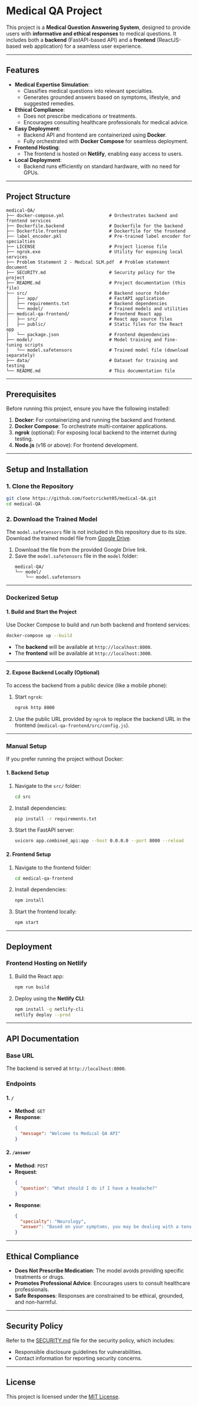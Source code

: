 # Medical QA Project

This project is a **Medical Question Answering System**, designed to provide users with **informative and ethical responses** to medical questions. It includes both a **backend** (FastAPI-based API) and a **frontend** (ReactJS-based web application) for a seamless user experience.

---

## Features

- **Medical Expertise Simulation**:
  - Classifies medical questions into relevant specialties.
  - Generates grounded answers based on symptoms, lifestyle, and suggested remedies.
- **Ethical Compliance**:
  - Does not prescribe medications or treatments.
  - Encourages consulting healthcare professionals for medical advice.
- **Easy Deployment**:
  - Backend API and frontend are containerized using **Docker**.
  - Fully orchestrated with **Docker Compose** for seamless deployment.
- **Frontend Hosting**:
  - The frontend is hosted on **Netlify**, enabling easy access to users.
- **Local Deployment**:
  - Backend runs efficiently on standard hardware, with no need for GPUs.

---

## Project Structure

```plaintext
medical-QA/
├── docker-compose.yml                 # Orchestrates backend and frontend services
├── Dockerfile.backend                 # Dockerfile for the backend
├── Dockerfile.frontend                # Dockerfile for the frontend
├── label_encoder.pkl                  # Pre-trained label encoder for specialties
├── LICENSE                            # Project license file
├── ngrok.exe                          # Utility for exposing local services
├── Problem Statement 2 - Medical SLM.pdf  # Problem statement document
├── SECURITY.md                        # Security policy for the project
├── README.md                          # Project documentation (this file)
├── src/                               # Backend source folder
│   ├── app/                           # FastAPI application
│   ├── requirements.txt               # Backend dependencies
│   └── model/                         # Trained models and utilities
├── medical-qa-frontend/               # Frontend React app
│   ├── src/                           # React app source files
│   ├── public/                        # Static files for the React app
│   └── package.json                   # Frontend dependencies
├── model/                             # Model training and fine-tuning scripts
│   └── model.safetensors              # Trained model file (download separately)
├── data/                              # Dataset for training and testing
└── README.md                          # This documentation file
```

---

## Prerequisites

Before running this project, ensure you have the following installed:

1. **Docker**: For containerizing and running the backend and frontend.
2. **Docker Compose**: To orchestrate multi-container applications.
3. **ngrok** (optional): For exposing local backend to the internet during testing.
4. **Node.js** (v16 or above): For frontend development.

---

## Setup and Installation

### 1. Clone the Repository

```bash
git clone https://github.com/footcricket05/medical-QA.git
cd medical-QA
```

### 2. Download the Trained Model

The `model.safetensors` file is not included in this repository due to its size. Download the trained model file from [Google Drive](https://drive.google.com/drive/folders/1PgTasOUeE2AMugYG7zI1h7sygAOvfMRv?usp=sharing).

1. Download the file from the provided Google Drive link.
2. Save the `model.safetensors` file in the `model` folder:
   ```plaintext
   medical-QA/
   └── model/
       └── model.safetensors
   ```

---

### Dockerized Setup

#### 1. Build and Start the Project

Use Docker Compose to build and run both backend and frontend services:

```bash
docker-compose up --build
```

- The **backend** will be available at `http://localhost:8000`.
- The **frontend** will be available at `http://localhost:3000`.

---

#### 2. Expose Backend Locally (Optional)

To access the backend from a public device (like a mobile phone):

1. Start `ngrok`:
   ```bash
   ngrok http 8000
   ```
2. Use the public URL provided by `ngrok` to replace the backend URL in the frontend (`medical-qa-frontend/src/config.js`).

---

### Manual Setup

If you prefer running the project without Docker:

#### 1. Backend Setup

1. Navigate to the `src/` folder:
   ```bash
   cd src
   ```
2. Install dependencies:
   ```bash
   pip install -r requirements.txt
   ```
3. Start the FastAPI server:
   ```bash
   uvicorn app.combined_api:app --host 0.0.0.0 --port 8000 --reload
   ```

#### 2. Frontend Setup

1. Navigate to the frontend folder:
   ```bash
   cd medical-qa-frontend
   ```
2. Install dependencies:
   ```bash
   npm install
   ```
3. Start the frontend locally:
   ```bash
   npm start
   ```

---

## Deployment

### Frontend Hosting on Netlify

1. Build the React app:
   ```bash
   npm run build
   ```
2. Deploy using the **Netlify CLI**:
   ```bash
   npm install -g netlify-cli
   netlify deploy --prod
   ```

---

## API Documentation

### Base URL

The backend is served at `http://localhost:8000`.

### Endpoints

#### 1. `/`
- **Method**: `GET`
- **Response**:
  ```json
  {
    "message": "Welcome to Medical QA API"
  }
  ```

#### 2. `/answer`
- **Method**: `POST`
- **Request**:
  ```json
  {
    "question": "What should I do if I have a headache?"
  }
  ```
- **Response**:
  ```json
  {
    "specialty": "Neurology",
    "answer": "Based on your symptoms, you may be dealing with a tension headache. Some home remedies include resting and using a cold compress. Consider consulting a neurologist."
  }
  ```

---

## Ethical Compliance

- **Does Not Prescribe Medication**: The model avoids providing specific treatments or drugs.
- **Promotes Professional Advice**: Encourages users to consult healthcare professionals.
- **Safe Responses**: Responses are constrained to be ethical, grounded, and non-harmful.

---

## Security Policy

Refer to the [SECURITY.md](SECURITY.md) file for the security policy, which includes:
- Responsible disclosure guidelines for vulnerabilities.
- Contact information for reporting security concerns.

---

## License

This project is licensed under the [MIT License](LICENSE).


